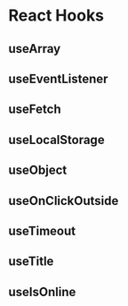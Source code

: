 # React Hooks

## useArray

## useEventListener

## useFetch

## useLocalStorage

## useObject

## useOnClickOutside

## useTimeout

## useTitle

## useIsOnline
